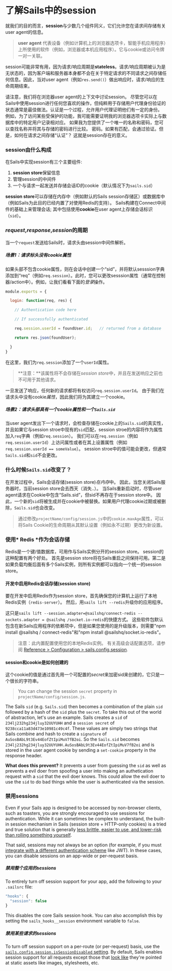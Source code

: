 # 了解Sails中的session

就我们的目的而言，**session**与少数几个组件同义，它们允许您在请求间存储有关user agent的信息。

> **user agent** 代表设备（例如计算机上的浏览器选项卡，智能手机应用程序）上所使用的软件（例如，浏览器或本机应用程序）。它与cookie或访问令牌一对一关联。

session可能非常有用，因为请求/响应周期是**stateless**。请求/响应周期被认为是无状态的，因为客户端和服务器本身都不会在关于特定请求的不同请求之间存储任何信息。因此，当对user agent（例如`res.send()`）做出响应时，请求/响应的生命周期结束。

请注意，我们将在浏览器user agent的上下文中讨论session。 尽管您可以在Sails中使用session进行任何您喜欢的操作，但纯粹用于存储用户代理身份验证的状态通常是最佳做法。认证是一个过程，允许用户代理证明他们有一定的身份。 例如，为了访问某些受保护的功能，我可能需要证明我的浏览器选项卡实际上与数据库中的特定用户记录相对应。 如果我为您提供了一个唯一的名称和密码，您可以查找名称并将其与存储的密码进行比较。 密码。如果有匹配，会通过验证。但是，如何在请求之间存储“认证”？ 这就是session存在的意义。


### session由什么构成
在Sails中实现session有三个主要组件:
1. **session store**保留信息
2. 管理session的中间件
3. 一个与请求一起发送并存储会话ID的cookie（默认情况下为`sails.sid`）

**session store**可以存储在内存中（例如默认的Sails session存储区）或数据库中（例如Sails为此目的已经内置了对使用Redis的支持）。 Sails构建在Connect中间件的基础上来管理会话; 其中包括使用**cookie**在user agent上存储会话标识（`sid`）。


### *request*,*response*,*session*的周期
当一个`request`发送给Sails时，请求头由session中间件解析。

##### 场景1：请求标头没有*cookie属性*

如果头部不包含cookie属性，则在会话中创建一个“sid”，并将默认sesssion字典添加到“req”（例如`req.session`）。此时，您可以更改sesssion属性（通常在控制器/action中）。例如，让我们看看下面的*登录*操作。

```javascript
module.exports = {

  login: function(req, res) {

    // Authentication code here

    // If successfully authenticated

    req.session.userId = foundUser.id;   // returned from a database

    return res.json(foundUser);

  }
}
```

在这里，我们为`req.session`添加了一个`userId`属性。

> **注意：**该属性将不会存储在*session store*中，并且在发送响应之前也不可用于其他请求。

一旦发送了响应，任何新的请求都将有权访问`req.session.userId`。 由于我们在请求头中没有cookie*属性*，因此我们将为其建立一个cookie。

##### 场景2：请求头部具有一个cookie*属性*和一个`Sails.sid`

当user agent发出下一个请求时，会检查存储在cookie上的`Sails.sid`的真实性，并且如果它与session stroe中现有的`sid`匹配，session stroe的内容将作为属性加入`req`字典（例如`req.session`）。 我们可以在`req.session`（例如`req.session.userId`）上访问属性或者在其上设置属性（例如`req.session.userId == someValue`）。 session stroe中的值可能会更改，但通常`Sails.sid`和`sid`不会更改。


### 什么时候`Sails.sid`改变了？
在开发过程中，Sails会话存储(session store)*在内存*中。 因此，当您关闭Sails服务器时，当前session store会去西天（消失..）。 当Sails重新启动时，尽管user agent请求在Cookie中包含“Sails.sid”，但sid不再存在于session store中。 因此，一个新的`sid`将被生成并在cookie中被替换。如果用户代理cookie过期或被删除，`Sails.sid`也会改变。


>通过修改`projectName/config/session.js`中的`cookie.maxAge`属性，可以将Sails Cookie的生命周期从其默认设置（例如永不过期）更改为新设置。


### 使用* Redis *作为会话存储

Redis是一个键/值数据库，可用作与Sails实例分开的session store。 session的这种配置有两个好处。 首先是session store将在Sails重启之间保持可用。第二是如果负载均衡后面有多个Sails实例，则所有实例都可以指向一个统一的session store。


#### 开发中启用Redis会话存储(session store)

要在开发中启用Redis作为session store，首先确保您的计算机上运行了本地Redis实例（`redis-server`）。 然后，用`sails lift --redis`升级你的应用程序。

这只是`sails lift --session.adapter=@sailshq/connect-redis --sockets.adapter = @sailshq /socket.io-redis`的快捷方式。 这些软件包默认包含在新Sails应用程序的依赖项中，但是如果您使用的是升级版本，则需要"npm install @sailshq / connect-redis"和"npm install @sailshq/socket.io-redis"。

> 注意：此内置配置使用您的本地Redis实例。 有关高级会话配置选项，请参阅 [Reference > Configuration > sails.config.session](https://sailsjs.com/documentation/reference/configuration/sails-config-session).

#### session和cookie是如何创建的

这个cookie的值是通过首先用一个可配置的*secret*来加密sid来创建的，它只是一个很长的字符串。

> You can change the session `secret` property in `projectName/config/session.js`.

The Sails `sid` (e.g. `Sails.sid`) then becomes a combination of the plain `sid` followed by a hash of the `sid` plus the `secret`.  To take this out of the world of abstraction, let's use an example.  Sails creates a `sid` of `234lj232hg234jluy32UUYUHH` and a `session secret` of `9238cca11a83d473e10981c49c4f`. These values are simply two strings that Sails combine and hash to create a `signature` of `AuSosBAbL9t3Ev44EofZtIpiMuV7fB2oi`.  So the `Sails.sid` becomes `234lj232hg234jluy32UUYUHH.AuSosBAbL9t3Ev44EofZtIpiMuV7fB2oi` and is stored in the user agent cookie by sending a `set-cookie` property in the response header.

**What does this prevent?** It prevents a user from guessing the `sid` as well as prevents a evil doer from spoofing a user into making an authetication request with a `sid` that the evil doer knows.  This could allow the evil doer to use the `sid` to do bad things while the user is authenticated via the session.

### 禁用sessions

Even if your Sails app is designed to be accessed by non-browser clients, such as toasters, you are strongly encouraged to use sessions for authentication.  While it can sometimes be complex to understand, the built-in session mechanism in Sails (session store + HTTP-only cookies) is a tried and true solution that is generally [less brittle, easier to use, and lower-risk than rolling something yourself](http://cryto.net/~joepie91/blog/2016/06/13/stop-using-jwt-for-sessions/).

That said, sessions may not always be an option (for example, if you must [integrate with a different authentication scheme](https://github.com/sails101/jwt-login) like JWT).  In these cases, you can disable sessions on an app-wide or per-request basis.

##### 禁用整个应用的sessions

To entirely turn off session support for your app, add the following to your `.sailsrc` file:

```javascript
"hooks": {
  "session": false
}
```

This disables the core Sails session hook.  You can also accomplish this by setting the `sails_hooks__session` environment variable to `false`.

##### 禁用某些请求的sessions

To turn off session support on a per-route (or per-request) basis, use the [`sails.config.session.isSessionDisabled` setting](https://sailsjs.com/documentation/reference/configuration/sails-config-session#?properties).  By default, Sails enables session support for all requests except those that [look like](https://sailsjs.com/documentation/reference/application/advanced-usage/sails-looks-like-asset-rx) they're pointed at static assets like images, stylesheets, etc.

<docmeta name="displayName" value="Sessions">
